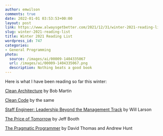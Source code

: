 ```yaml
---
author: emwilson
comments: true
date: 2022-01-01 03:53:53+00:00
layout: post
link: https://www.alwaysgetbetter.com/2021/12/31/winter-2021-reading-list/
slug: winter-2021-reading-list
title: Winter 2021 Reading List
wordpress_id: 747
categories:
- General Programming
photo:
  source: /images/ai/00009-1404335067
  url: /images/ai/00009-1404335067.png
  description: Nothing beats a good book
---
```





Here is what I have been reading so far this winter:







[Clean Architecture](https://www.amazon.ca/gp/product/0134494164) by Bob Martin







[Clean Code](https://www.amazon.ca/gp/product/0132350882/) by the same







[Staff Engineer: Leadership Beyond the Management Track](https://www.amazon.ca/gp/product/1736417916) by Will Larson







[The Price of Tomorrow](https://www.amazon.ca/gp/product/1999257405) by Jeff Booth







[The Pragmatic Programmer](https://www.amazon.ca/gp/product/0135957052) by David Thomas and Andrew Hunt



